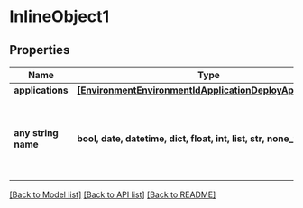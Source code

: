 # InlineObject1


## Properties
Name | Type | Description | Notes
------------ | ------------- | ------------- | -------------
**applications** | [**[EnvironmentEnvironmentIdApplicationDeployApplications]**](EnvironmentEnvironmentIdApplicationDeployApplications.md) |  | [optional] 
**any string name** | **bool, date, datetime, dict, float, int, list, str, none_type** | any string name can be used but the value must be the correct type | [optional]

[[Back to Model list]](../README.md#documentation-for-models) [[Back to API list]](../README.md#documentation-for-api-endpoints) [[Back to README]](../README.md)


